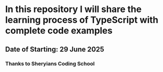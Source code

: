 # In this repository I will share the learning process of TypeScript with complete code examples
## Date of Starting: 29 June 2025
### Thanks to Sheryians Coding School